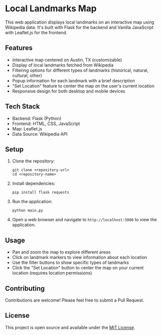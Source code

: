 # Local Landmarks Map

This web application displays local landmarks on an interactive map using Wikipedia data. It's built with Flask for the backend and Vanilla JavaScript with Leaflet.js for the frontend.

## Features

- Interactive map centered on Austin, TX (customizable)
- Display of local landmarks fetched from Wikipedia
- Filtering options for different types of landmarks (historical, natural, cultural, other)
- Popup information for each landmark with a brief description
- "Set Location" feature to center the map on the user's current location
- Responsive design for both desktop and mobile devices

## Tech Stack

- Backend: Flask (Python)
- Frontend: HTML, CSS, JavaScript
- Map: Leaflet.js
- Data Source: Wikipedia API

## Setup

1. Clone the repository:
   ```
   git clone <repository-url>
   cd <repository-name>
   ```

2. Install dependencies:
   ```
   pip install flask requests
   ```

3. Run the application:
   ```
   python main.py
   ```

4. Open a web browser and navigate to `http://localhost:5000` to view the application.

## Usage

- Pan and zoom the map to explore different areas
- Click on landmark markers to view information about each location
- Use the filter buttons to show specific types of landmarks
- Click the "Set Location" button to center the map on your current location (requires location permissions)

## Contributing

Contributions are welcome! Please feel free to submit a Pull Request.

## License

This project is open source and available under the [MIT License](LICENSE.md).
